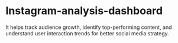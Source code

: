 # Instagram-analysis-dashboard
It helps track audience growth, identify top-performing content, and understand user interaction trends for better social media strategy.
